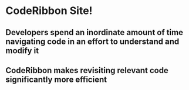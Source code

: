 
# CodeRibbon Site!

## Developers spend an inordinate amount of time navigating code in an effort to understand and modify it ##

## CodeRibbon makes revisiting relevant code significantly more efficient ##
